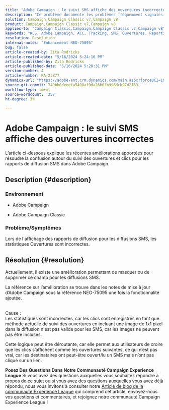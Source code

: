 ```yaml
---
title: "Adobe Campaign : le suivi SMS affiche des ouvertures incorrectes"
description: "Ce problème documente les problèmes fréquemment signalés de suivi de diffusion SMS, particulièrement les ouvertures incorrectes dans les rapports de diffusion."
solution: Campaign,Campaign Classic v7,Campaign v8
product: Campaign,Campaign Classic v7,Campaign v8
applies-to: "Campaign Classic,Campaign,Campaign Classic v7,Campaign v8"
keywords: "KCS, Adobe Campaign, ACC, Tracking, SMS, Ouvertures, Reporting, AC, Adobe Campaign Classic, FAQ"
resolution: Resolution
internal-notes: "Enhancement NEO-75095"
bug: false
article-created-by: Zita Rodricks
article-created-date: "5/16/2024 5:24:16 PM"
article-published-by: Zita Rodricks
article-published-date: "5/16/2024 5:28:31 PM"
version-number: 4
article-number: KA-23877
dynamics-url: "https://adobe-ent.crm.dynamics.com/main.aspx?forceUCI=1&pagetype=entityrecord&etn=knowledgearticle&id=5c43a51c-a913-ef11-9f89-6045bd0298d4"
source-git-commit: 749bb0deeefa5498af9da26b01b996dcb97d2f63
workflow-type: tm+mt
source-wordcount: '257'
ht-degree: 3%

---
```


# Adobe Campaign : le suivi SMS affiche des ouvertures incorrectes


L’article ci-dessous explique les récentes améliorations apportées pour résoudre la confusion autour du suivi des ouvertures et clics pour les rapports de diffusion SMS dans Adobe Campaign.

## Description {#description}


### Environnement

- Adobe Campaign


- Adobe Campaign Classic




### Problème/Symptômes

Lors de l&#39;affichage des rapports de diffusion pour les diffusions SMS, les statistiques Ouvertures sont incorrectes.


## Résolution {#resolution}


Actuellement, il existe une amélioration permettant de masquer ou de supprimer ce champ pour les diffusions SMS.

La référence sur l’amélioration se trouve dans les notes de mise à jour d’Adobe Campaign sous la référence NEO-75095 une fois la fonctionnalité ajoutée.


<br>Cause :<br>
Les statistiques sont incorrectes, car les clics sont enregistrés en tant que méthode actuelle de suivi des ouvertures en incluant une image de 1x1 pixel dans la diffusion n&#39;est pas valide pour les SMS, car les images ne peuvent pas être incluses.

Cette logique peut être déroutante, car elle permet aux utilisateurs de croire que les clics s’affichent comme les ouvertures suivantes, ce qui n’est pas vrai, car les destinataires ont peut-être ouvert/lu un SMS mais n’ont pas cliqué sur un lien.




<b>Posez Des Questions Dans Notre Communauté Campaign Experience League</b>
Si vous avez des questions auxquelles vous souhaitez répondre à propos de ce sujet ou si vous avez des questions auxquelles vous avez déjà répondu, nous vous invitons à consulter notre [Article de blog de la communauté Experience League](https://experienceleaguecommunities.adobe.com/t5/adobe-campaign-classic-blogs/introducing-top-kcs-articles-curated-for-your-troubleshooting/bc-p/672426#M132 "Suivez le lien.") qui comprend cet article, envoyez-nous vos questions et commentaires, et rejoignez notre communauté Campaign Experience League !
